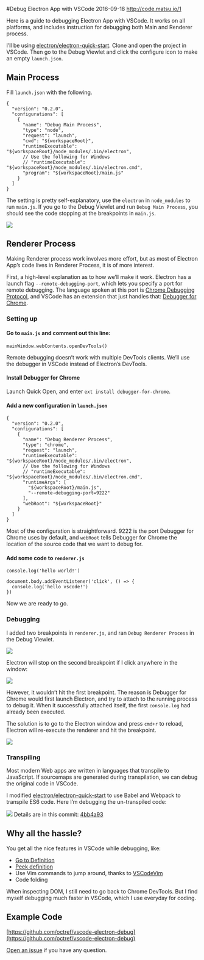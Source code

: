 #Debug Electron App with VSCode
2016-09-18
<http://code.matsu.io/1>

Here is a guide to debugging Electron App with VSCode. It works on all platforms, and includes instruction for debugging both Main and Renderer process.

I’ll be using [electron/electron-quick-start](https://github.com/electron/electron-quick-start). Clone and open the project in VSCode. Then go to the Debug Viewlet and click the configure icon to make an empty `launch.json`.

## Main Process

Fill `launch.json` with the following.

```
{
  "version": "0.2.0",
  "configurations": [
    {
      "name": "Debug Main Process",
      "type": "node",
      "request": "launch",
      "cwd": "${workspaceRoot}",
      "runtimeExecutable": "${workspaceRoot}/node_modules/.bin/electron",
      // Use the following for Windows
      // "runtimeExecutable": "${workspaceRoot}/node_modules/.bin/electron.cmd",
      "program": "${workspaceRoot}/main.js"
    }
  ]
}
```
The setting is pretty self-explanatory, use the `electron` in `node_modules` to run `main.js`. If you go to the Debug Viewlet and run `Debug Main Process`, you should see the code stopping at the breakpoints in `main.js`.

![](media/14778733477821.png)


## Renderer Process

Making Renderer process work involves more effort, but as most of Electron App’s code lives in Renderer Process, it is of more interest.

First, a high-level explanation as to how we’ll make it work. Electron has a launch flag `--remote-debugging-port`, which lets you specify a port for remote debugging. The language spoken at this port is [Chrome Debugging Protocol](https://developer.chrome.com/devtools/docs/debugger-protocol), and VSCode has an extension that just handles that: [Debugger for Chrome](https://marketplace.visualstudio.com/items/msjsdiag.debugger-for-chrome).

### Setting up

#### Go to `main.js` and comment out this line:

    mainWindow.webContents.openDevTools()

Remote debugging doesn’t work with multiple DevTools clients. We’ll use the debugger in VSCode instead of Electron’s DevTools.

#### Install Debugger for Chrome

Launch Quick Open, and enter `ext install debugger-for-chrome`.

#### Add a new configuration in `launch.json`

    {
      "version": "0.2.0",
      "configurations": [
        {
          "name": "Debug Renderer Process",
          "type": "chrome",
          "request": "launch",
          "runtimeExecutable": "${workspaceRoot}/node_modules/.bin/electron",
          // Use the following for Windows
          // "runtimeExecutable": "${workspaceRoot}/node_modules/.bin/electron.cmd",
          "runtimeArgs": [
            "${workspaceRoot}/main.js",
            "--remote-debugging-port=9222"
          ],
          "webRoot": "${workspaceRoot}"
        }
      ]
    }

Most of the configuration is straightforward. 9222 is the port Debugger for Chrome uses by default, and `webRoot` tells Debugger for Chrome the location of the source code that we want to debug for.

#### Add some code to `renderer.js`

    console.log('hello world!')

    document.body.addEventListener('click', () => {
      console.log('hello vscode!')
    })

Now we are ready to go.

### Debugging

I added two breakpoints in `renderer.js`, and ran `Debug Renderer Process` in the Debug Viewlet.

![](media/14778734080526.png)

Electron will stop on the second breakpoint if I click anywhere in the window:

![](media/14778734285576.png)

However, it wouldn’t hit the first breakpoint. The reason is Debugger for Chrome would first launch Electron, and try to attach to the running process to debug it. When it successfully attached itself, the first `console.log` had already been executed.

The solution is to go to the Electron window and press `cmd+r` to reload, Electron will re-execute the renderer and hit the breakpoint.

![](media/14778734738819.png)


### Transpiling

Most modern Web apps are written in languages that transpile to JavaScript. If sourcemaps are generated during transpilation, we can debug the original code in VSCode.

I modified [electron/electron-quick-start](https://github.com/electron/electron-quick-start) to use Babel and Webpack to transpile ES6 code. Here I’m debugging the un-transpiled code:

![](media/14778734927737.png)
Details are in this commit: [4bb4a93](https://github.com/octref/vscode-electron-debug/commit/4bb4a93)

## Why all the hassle?

You get all the nice features in VSCode while debugging, like:

*   [Go to Definition](https://code.visualstudio.com/docs/editor/editingevolved#_go-to-definition)
*   [Peek definition](https://code.visualstudio.com/docs/editor/editingevolved#_peek)
*   Use Vim commands to jump around, thanks to [VSCodeVim](http://aka.ms/vscodevim)
*   Code folding

When inspecting DOM, I still need to go back to Chrome DevTools. But I find myself debugging much faster in VSCode, which I use everyday for coding.

## Example Code

[https://github.com/octref/vscode-electron-debug](https://github.com/octref/vscode-electron-debug)

[Open an issue](https://github.com/octref/vscode-electron-debug/issues/new) if you have any question.


